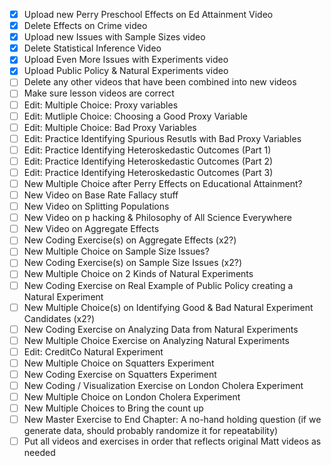 - [X] Upload new Perry Preschool Effects on Ed Attainment Video
- [X] Delete Effects on Crime video
- [X] Upload new Issues with Sample Sizes video
- [X] Delete Statistical Inference Video
- [X] Upload Even More Issues with Experiments video
- [X] Upload Public Policy & Natural Experiments video
- [ ] Delete any other videos that have been combined into new videos
- [ ] Make sure lesson videos are correct 
- [ ] Edit: Multiple Choice: Proxy variables
- [ ] Edit: Mutliple Choice: Choosing a Good Proxy Variable
- [ ] Edit: Multiple Choice: Bad Proxy Variables
- [ ] Edit: Practice Identifying Spurious Resutls with Bad Proxy Variables
- [ ] Edit: Practice Identifying Heteroskedastic Outcomes (Part 1) 
- [ ] Edit: Practice Identifying Heteroskedastic Outcomes (Part 2)
- [ ] Edit: Practice Identifying Heteroskedastic Outcomes (Part 3)
- [ ] New Multiple Choice after Perry Effects on Educational Attainment?
- [ ] New Video on Base Rate Fallacy stuff
- [ ] New Video on Splitting Populations
- [ ] New Video on p hacking & Philosophy of All Science Everywhere
- [ ] New Video on Aggregate Effects
- [ ] New Coding Exercise(s) on Aggregate Effects (x2?)
- [ ] New Multiple Choice on Sample Size Issues?
- [ ] New Coding Exercise(s) on Sample Size Issues (x2?)
- [ ] New Multiple Choice on 2 Kinds of Natural Experiments 
- [ ] New Coding Exercise on Real Example of Public Policy creating a Natural Experiment
- [ ] New Multiple Choice(s) on Identifying Good & Bad Natural Experiment Candidates (x2?)
- [ ] New Coding Exercise on Analyzing Data from Natural Experiments
- [ ] New Multiple Choice Exercise on Analyzing Natural Experiments
- [ ] Edit: CreditCo Natural Experiment
- [ ] New Multiple Choice on Squatters Experiment
- [ ] New Coding Exercise on Squatters Experiment
- [ ] New Coding / Visualization Exercise on London Cholera Experiment
- [ ] New Multiple Choice on London Cholera Experiment
- [ ] New Multiple Choices to Bring the count up
- [ ] New Master Exercise to End Chapter: A no-hand holding question (if we generate data, should probably randomize it for repeatability)
- [ ] Put all videos and exercises in order that reflects original Matt videos as needed
